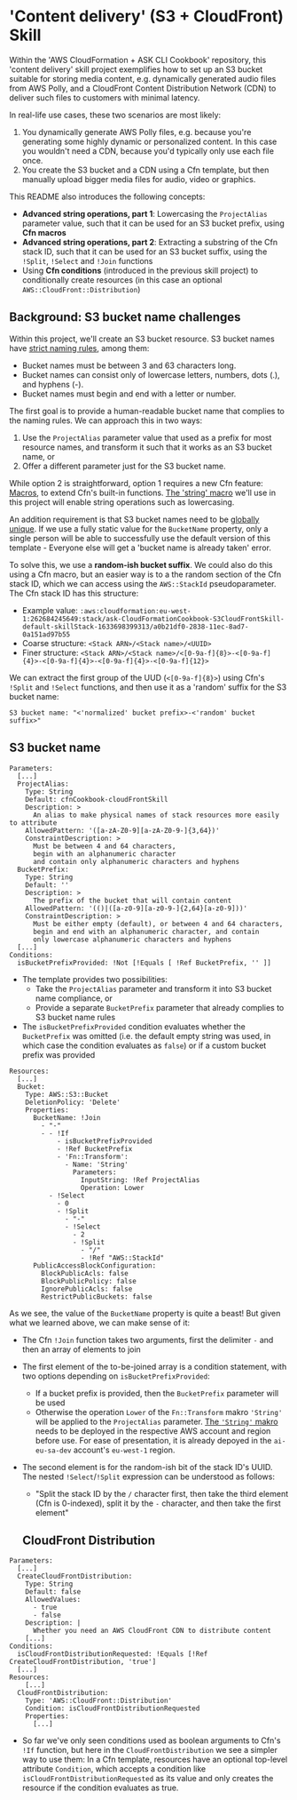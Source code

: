 
# 'Content delivery' (S3 + CloudFront) Skill

Within the 'AWS CloudFormation + ASK CLI Cookbook' repository, this 'content delivery' skill project exemplifies how to set up an S3 bucket suitable for storing media content, e.g. dynamically generated audio files from AWS Polly, and a CloudFront Content Distribution Network (CDN) to deliver such files to customers with minimal latency.

In real-life use cases, these two scenarios are most likely:
1. You dynamically generate AWS Polly files, e.g. because you're generating some highly dynamic or personalized content. In this case you wouldn't need a CDN, because you'd typically only use each file once.
2. You create the S3 bucket and a CDN using a Cfn template, but then manually upload bigger media files for audio, video or graphics.

This README also introduces the following concepts:
- **Advanced string operations, part 1**: Lowercasing the `ProjectAlias` parameter value, such that it can be used for an S3 bucket prefix, using **Cfn macros**
- **Advanced string operations, part 2**: Extracting a substring of the  Cfn stack ID, such that it can be used for an S3 bucket suffix, using the `!Split`, `!Select` and `!Join` functions
- Using **Cfn conditions** (introduced in the previous skill project) to conditionally create resources (in this case an optional `AWS::CloudFront::Distribution`)


## Background: S3 bucket name challenges

Within this project, we'll create an S3 bucket resource. S3 bucket names have [strict naming rules](https://docs.aws.amazon.com/AmazonS3/latest/userguide/bucketnamingrules.html), among them:
  - Bucket names must be between 3 and 63 characters long.
  - Bucket names can consist only of lowercase letters, numbers, dots (.), and hyphens (-).
  - Bucket names must begin and end with a letter or number.

The first goal is to provide a human-readable bucket name that complies to the naming rules. We can approach this in two ways:
1. Use the `ProjectAlias` parameter value that used as a prefix for most resource names, and transform it such that it works as an S3 bucket name, or
2. Offer a different parameter just for the S3 bucket name.

While option 2 is straightforward, option 1 requires a new Cfn feature: [Macros](https://docs.aws.amazon.com/AWSCloudFormation/latest/UserGuide/template-macros.html), to extend Cfn's built-in functions. [The 'string' macro](https://github.com/awslabs/aws-cloudformation-templates/tree/master/aws/services/CloudFormation/MacrosExamples/StringFunctions) we'll use in this project will enable string operations such as lowercasing.

An addition requirement is that S3 bucket names need to be [globally unique](https://docs.aws.amazon.com/AmazonS3/latest/userguide/UsingBucket.html). If we use a fully static value for the `BucketName` property, only a single person will be able to successfully use the default version of this template - Everyone else will get a 'bucket name is already taken' error.

To solve this, we use a **random-ish bucket suffix**. We could also do this using a Cfn macro, but an easier way is to a the random section of the Cfn stack ID, which we can access using the `AWS::StackId` pseudoparameter. The Cfn stack ID has this structure:
- Example value: `:aws:cloudformation:eu-west-1:262684245649:stack/ask-CloudFormationCookbook-S3CloudFrontSkill-default-skillStack-1633698399313/a0b21df0-2838-11ec-8ad7-0a151ad97b55`
- Coarse structure: `<Stack ARN>/<Stack name>/<UUID>`
- Finer structure: `<Stack ARN>/<Stack name>/<[0-9a-f]{8}>-<[0-9a-f]{4}>-<[0-9a-f]{4}>-<[0-9a-f]{4}>-<[0-9a-f]{12}>`

We can extract the first group of the UUD (`<[0-9a-f]{8}>`) using Cfn's `!Split` and `!Select` functions, and then use it as a 'random' suffix for the S3 bucket name:
```
S3 bucket name: "<'normalized' bucket prefix>-<'random' bucket suffix>"
```

## S3 bucket name

```
Parameters:
  [...]
  ProjectAlias:
    Type: String
    Default: cfnCookbook-cloudFrontSkill
    Description: >
      An alias to make physical names of stack resources more easily to attribute
    AllowedPattern: '([a-zA-Z0-9][a-zA-Z0-9-]{3,64})'
    ConstraintDescription: >
      Must be between 4 and 64 characters,
      begin with an alphanumeric character
      and contain only alphanumeric characters and hyphens
  BucketPrefix:
    Type: String
    Default: ''
    Description: >
      The prefix of the bucket that will contain content
    AllowedPattern: '(()|([a-z0-9][a-z0-9-]{2,64}[a-z0-9]))'
    ConstraintDescription: >
      Must be either empty (default), or between 4 and 64 characters,
      begin and end with an alphanumeric character, and contain
      only lowercase alphanumeric characters and hyphens
  [...]
Conditions:
  isBucketPrefixProvided: !Not [!Equals [ !Ref BucketPrefix, '' ]]
```
- The template provides two possibilities:
  - Take the `ProjectAlias` parameter and transform it into S3 bucket name compliance, or
  - Provide a separate `BucketPrefix` parameter that already complies to S3 bucket name rules
- The `isBucketPrefixProvided` condition evaluates whether the `BucketPrefix` was omitted (i.e. the default empty string was used, in which case the condition evaluates as `false`) or if a custom bucket prefix was provided 

```
Resources:
  [...]
  Bucket:
    Type: AWS::S3::Bucket
    DeletionPolicy: 'Delete'
    Properties:
      BucketName: !Join
        - "-"
        - - !If
            - isBucketPrefixProvided
            - !Ref BucketPrefix
            - 'Fn::Transform':
              - Name: 'String'
                Parameters:
                  InputString: !Ref ProjectAlias
                  Operation: Lower
          - !Select
            - 0
            - !Split
              - "-"
              - !Select
                - 2
                - !Split
                  - "/"
                  - !Ref "AWS::StackId"
      PublicAccessBlockConfiguration:
        BlockPublicAcls: false
        BlockPublicPolicy: false
        IgnorePublicAcls: false
        RestrictPublicBuckets: false
```
As we see, the value of the `BucketName` property is quite a beast! But given what we learned above, we can make sense of it:
- The Cfn `!Join` function takes two arguments, first the delimiter `-` and then an array of elements to join
- The first element of the to-be-joined array is a condition statement, with two options depending on `isBucketPrefixProvided`:
  - If a bucket prefix is provided, then the `BucketPrefix` parameter will be used
  - Otherwise the operation `Lower` of the  `Fn::Transform` makro `'String'` will be applied to the `ProjectAlias` parameter.
    [The `'String'` makro](https://github.com/awslabs/aws-cloudformation-templates/tree/master/aws/services/CloudFormation/MacrosExamples/StringFunctions) needs to be deployed in the respective AWS account and region before use. For ease of presentation, it is already depoyed in the `ai-eu-sa-dev` account's `eu-west-1` region.
- The second element is for the random-ish bit of the stack ID's UUID. The nested `!Select`/`!Split` expression can be understood as follows:
  - "Split the stack ID by the `/` character  first, then take the third element (Cfn is 0-indexed), split it by the `-` character, and then take the first element"

  ## CloudFront Distribution

```
Parameters:
  [...]
  CreateCloudFrontDistribution:
    Type: String
    Default: false
    AllowedValues:
      - true
      - false
    Description: |
      Whether you need an AWS CloudFront CDN to distribute content
    [...]
Conditions:
  isCloudFrontDistributionRequested: !Equals [!Ref CreateCloudFrontDistribution, 'true']
  [...]
Resources:
    [...]
  CloudFrontDistribution:
    Type: 'AWS::CloudFront::Distribution'
    Condition: isCloudFrontDistributionRequested
    Properties:
      [...]
```

- So far we've only seen conditions used as boolean arguments to Cfn's `!If` function, but here in the `CloudFrontDistribution` we see a simpler way to use them: In a Cfn template, resources have an optional top-level attribute `Condition`, which accepts a condition like `isCloudFrontDistributionRequested` as its value and only creates the resource if the condition evaluates as true.